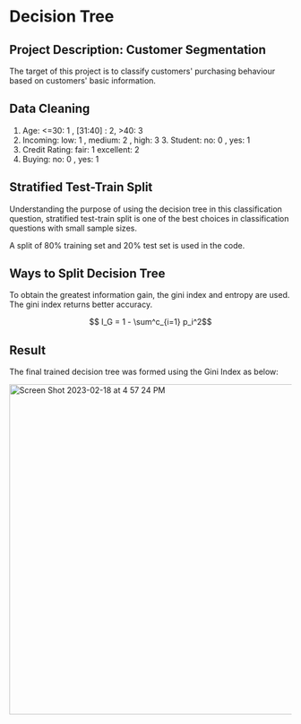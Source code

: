 
# Decision Tree

## Project Description: Customer Segmentation
The target of this project is to classify customers' purchasing behaviour based on customers' basic information.


## Data Cleaning 

1. Age: <=30: 1 , [31:40] : 2, >40: 3
2. Incoming: low: 1 , medium: 2 , high: 3 3. Student: no: 0 , yes: 1
4. Credit Rating: fair: 1 excellent: 2
5. Buying: no: 0 , yes: 1


## Stratified Test-Train Split
Understanding the purpose of using the decision tree in this classification question, stratified test-train split is one of the best choices in classification questions with small sample sizes.

A split of 80% training set and 20% test set is used in the code.


## Ways to Split Decision Tree
To obtain the greatest information gain, the gini index and entropy are used. The gini index returns better accuracy.

$$ I_G = 1 - \sum^c_{i=1} p_i^2$$

## Result

The final trained decision tree was formed using the Gini Index as below:


<img width="589" alt="Screen Shot 2023-02-18 at 4 57 24 PM" src="https://user-images.githubusercontent.com/123518900/219851592-75d2c035-d29e-4419-bf16-927f39e2ac93.png">
